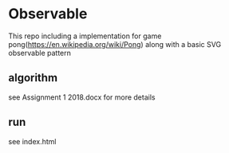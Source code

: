 # Observable
This repo including a implementation for game pong(https://en.wikipedia.org/wiki/Pong) along with a basic SVG observable pattern
## algorithm
see Assignment 1 2018.docx for more details
## run
see index.html